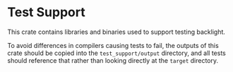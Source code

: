 # Test Support

This crate contains libraries and binaries used to support testing backlight.

To avoid differences in compilers causing tests to fail, the outputs of this crate should be copied into the `test_support/output` directory, and all tests should reference that rather than looking directly at the `target` directory.
